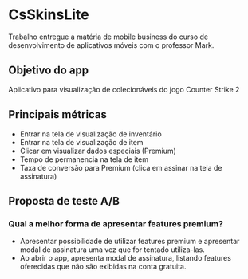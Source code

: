 # CsSkinsLite

Trabalho entregue a matéria de mobile business do curso de desenvolvimento de aplicativos móveis com o professor Mark.

## Objetivo do app
Aplicativo para visualização de colecionáveis do jogo Counter Strike 2

## Principais métricas
- Entrar na tela de visualização de inventário
- Entrar na tela de visualização de item
- Clicar em visualizar dados especiais (Premium)
- Tempo de permanencia na tela de item
- Taxa de conversão para Premium (clica em assinar na tela de assinatura)

## Proposta de teste A/B
### Qual a melhor forma de apresentar features premium?
- Apresentar possibilidade de utilizar features premium e apresentar modal de assinatura uma vez que for tentado utiliza-las.
- Ao abrir o app, apresenta modal de assinatura, listando features oferecidas que não são exibidas na conta gratuita.